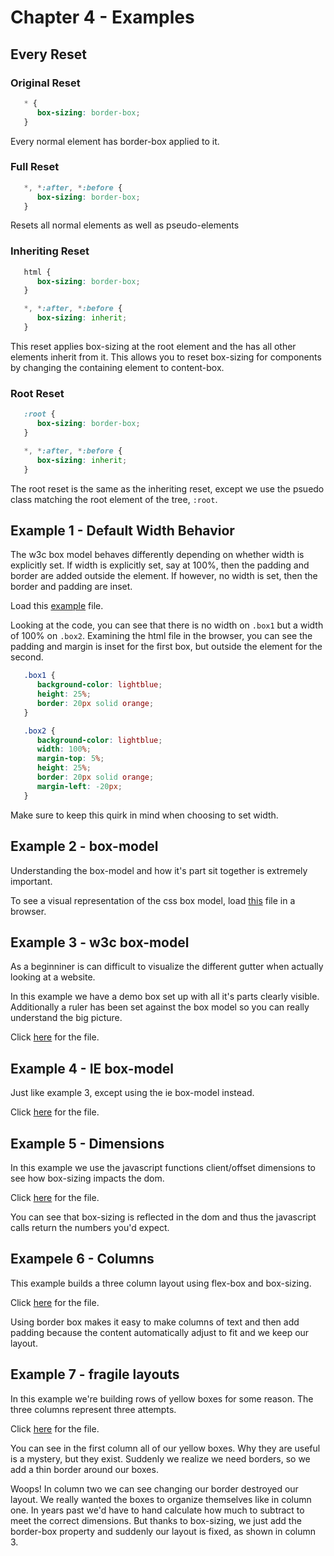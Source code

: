 # Chapter 4 - Examples

## Every Reset

### Original Reset

```css
   * {
      box-sizing: border-box;
   }
```

Every normal element has border-box applied to it.

### Full Reset

```css
   *, *:after, *:before {
      box-sizing: border-box;
   }
```

Resets all normal elements as well as pseudo-elements

### Inheriting Reset

```css
   html {
      box-sizing: border-box;
   }

   *, *:after, *:before {
      box-sizing: inherit;
   }
```

This reset applies box-sizing at the root element and the has all other elements inherit from it.
This allows you to reset box-sizing for components by changing the containing element to content-box.

### Root Reset

```css
   :root {
      box-sizing: border-box;
   }

   *, *:after, *:before {
      box-sizing: inherit;
   }
```

The root reset is the same as the inheriting reset, except we use the psuedo class
matching the root element of the tree, `:root`.

## Example 1 - Default Width Behavior

The w3c box model behaves differently depending on whether width is explicitly set.
If width is explicitly set, say at 100%, then the padding and border are added outside
the element. If however, no width is set, then the border and padding are inset.

Load this <a href="../examples/ex01-default-behavior.html">example</a> file.

Looking at the code, you can see that there is no width on `.box1` but a width
of 100% on `.box2`.  Examining the html file in the browser, you can see the
padding and margin is inset for the first box, but outside the element for the second.

```css
   .box1 {
      background-color: lightblue;
      height: 25%;
      border: 20px solid orange;
   }

   .box2 {
      background-color: lightblue;
      width: 100%;
      margin-top: 5%;
      height: 25%;
      border: 20px solid orange;
      margin-left: -20px;
   }
```

Make sure to keep this quirk in mind when choosing to set width.

## Example 2 - box-model

Understanding the box-model and how it's part sit together is extremely important.

To see a visual representation of the css box model, load
<a href="../examples/ex02-box-model.html">this</a> file in a browser.

## Example 3 - w3c box-model

As a beginniner is can difficult to visualize the different gutter when actually looking
at a website.

In this example we have a demo box set up with all it's parts clearly visible.  Additionally
a ruler has been set against the box model so you can really understand the big picture.

Click <a href="../examples/ex03-w3c-model.html">here</a> for the file.

## Example 4 - IE box-model

Just like example 3, except using the ie box-model instead.

Click <a href="../examples/ex04-ie-model.html">here</a> for the file.

## Example 5 - Dimensions

In this example we use the javascript functions client/offset dimensions to see
how box-sizing impacts the dom.

Click <a href="../examples/ex05-js-dimensions.html">here</a> for the file.

You can see that box-sizing is reflected in the dom and thus the javascript calls
return the numbers you'd expect.

## Exampele 6 - Columns

This example builds a three column layout using flex-box and box-sizing.

Click  <a href="../examples/ex06-columns.html">here</a> for the file.

Using border box makes it easy to make columns of text and then add padding
because the content automatically adjust to fit and we keep our layout.

## Example 7 - fragile layouts

In this example we're building rows of yellow boxes for some reason.  The three
columns represent three attempts.

Click  <a href="../examples/ex07-broken-layouts.html">here</a> for the file.

You can see in the first column all of our yellow boxes.  Why they are useful is a
mystery, but they exist.  Suddenly we realize we need borders, so we add a thin
border around our boxes.

Woops! In column two we can see changing our border destroyed our layout.  We
really wanted the boxes to organize themselves like in column one.  In years
past we'd have to hand calculate how much to subtract to meet the correct dimensions.
But thanks to box-sizing, we just add the border-box property and suddenly our layout
is fixed, as shown in column 3.

